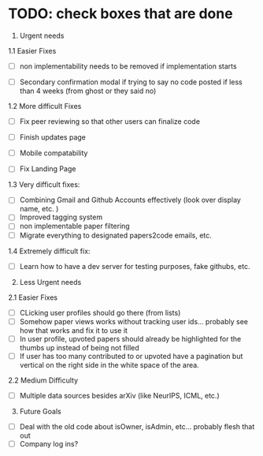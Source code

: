 


# TODO: check boxes that are done

1. Urgent needs

1.1 Easier Fixes 
* [ ] non implementability needs to be removed if implementation starts
* [ ] Secondary confirmation modal if trying to say no code posted if less than 4 weeks (from ghost or they said no)


1.2 More difficult Fixes 
* [ ] Fix peer reviewing so that other users can finalize code
* [ ] Finish updates page
* [ ] Mobile compatability
* [ ] Fix Landing Page


1.3 Very difficult fixes:

* [ ] Combining Gmail and Github Accounts effectively (look over display name, etc. )
* [ ] Improved tagging system
* [ ] non implementable paper filtering
* [ ] Migrate everything to designated papers2code emails, etc.

1.4 Extremely difficult fix:
* [ ] Learn how to have a dev server for testing purposes, fake githubs, etc. 


2. Less Urgent needs

2.1 Easier Fixes
* [ ] CLicking user profiles should go there (from lists)
* [ ] Somehow paper views works without tracking user ids... probably see how that works and fix it to use it
* [ ] In user profile, upvoted papers should already be highlighted for the thumbs up instead of being not filled
* [ ] If user has too many contributed to or upvoted have a pagination but vertical on the right side in the white space of the area.

2.2 Medium Difficulty
* [ ] Multiple data sources besides arXiv (like NeurIPS, ICML, etc.)

3. Future Goals

* [ ] Deal with the old code about isOwner, isAdmin, etc... probably flesh that out 
* [ ] Company log ins?